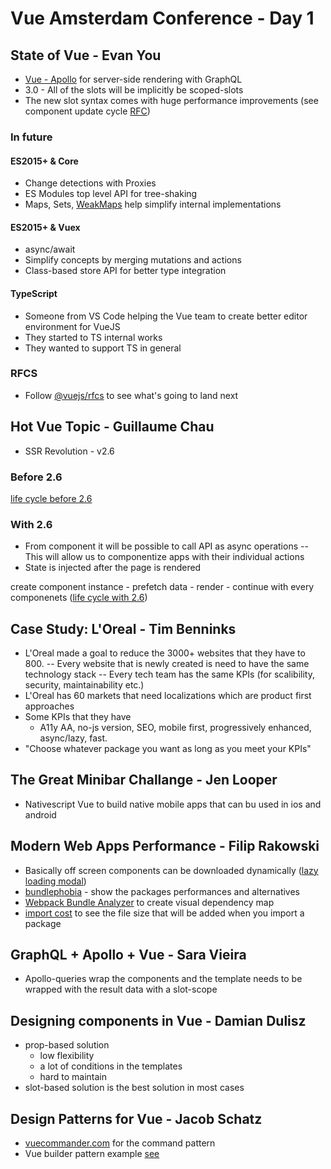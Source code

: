 # Vue Amsterdam Conference - Day 1

## State of Vue - Evan You
- [Vue - Apollo](https://vue-apollo.netlify.com/) for server-side rendering with GraphQL
- 3.0 - All of the slots will be implicitly be scoped-slots
- The new slot syntax comes with huge performance improvements (see component update cycle [RFC](https://github.com/vuejs/rfcs/blob/master/active-rfcs/0001-new-slot-syntax.md))

### In future
#### ES2015+ & Core
- Change detections with Proxies
- ES Modules top level API for tree-shaking 
- Maps, Sets, [WeakMaps](https://developer.mozilla.org/en-US/docs/Web/JavaScript/Reference/Global_Objects/WeakMap) help simplify internal implementations
#### ES2015+ & Vuex
- async/await
- Simplify concepts by merging mutations and actions
- Class-based store API for better type integration
#### TypeScript
- Someone from VS Code helping the Vue team to create better editor environment for VueJS
- They started to TS internal works
- They wanted to support TS in general
### RFCS
- Follow [@vuejs/rfcs](https://github.com/vuejs/rfcs) to see what's going to land next

## Hot Vue Topic - Guillaume Chau
- SSR Revolution - v2.6

### Before 2.6
[life cycle before 2.6](../photos/before-2.6.jpg)

### With 2.6
- From component it will be possible to call API as async operations
-- This will allow us to componentize apps with their individual actions
- State is injected after the page is rendered

create component instance - prefetch data - render - continue with every componenets ([life cycle with 2.6](../photos/with-2.6.jpg))

## Case Study: L'Oreal - Tim Benninks
- L'Oreal made a goal to reduce the 3000+ websites that they have to 800. 
-- Every website that is newly created is need to have the same technology stack
-- Every tech team has the same KPIs (for scalibility, security, maintainability etc.)
- L'Oreal has 60 markets that need localizations which are product first approaches
- Some KPIs that they have
  - A11y AA, no-js version, SEO, mobile first, progressively enhanced, async/lazy, fast.
- "Choose whatever package you want as long as you meet your KPIs"

## The Great Minibar Challange - Jen Looper 
- Nativescript Vue to build native mobile apps that can bu used in ios and android

## Modern Web Apps Performance - Filip Rakowski
- Basically off screen components can be downloaded dynamically ([lazy loading modal](../photos/lazy-loading-modal.jpg))
- [bundlephobia](https://bundlephobia.com/) - show the packages performances and alternatives
- [Webpack Bundle Analyzer](https://www.npmjs.com/package/webpack-bundle-analyzer) to create visual dependency map
- [import cost](https://github.com/wix/import-cost) to see the file size that will be added when you import a package

## GraphQL + Apollo + Vue - Sara Vieira
- Apollo-queries wrap the components and the template needs to be wrapped with the result data with a slot-scope

## Designing components in Vue - Damian Dulisz
- prop-based solution
  - low flexibility
  - a lot of conditions in the templates
  - hard to maintain
- slot-based solution is the best solution in most cases

## Design Patterns for Vue - Jacob Schatz
- [vuecommander.com](https://vuecommander.com/) for the command pattern
- Vue builder pattern example [see](https://codesandbox.io/s/rmmprvonnm)

